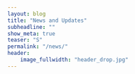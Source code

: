 ```yaml
---
layout: blog
title: "News and Updates"
subheadline: ""
show_meta: true
teaser: "S"
permalink: "/news/"
header:
    image_fullwidth: "header_drop.jpg"
---
```


